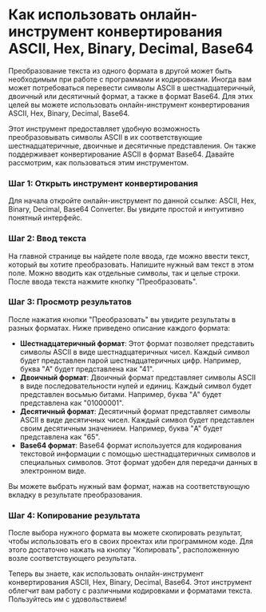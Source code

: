 Как использовать онлайн-инструмент конвертирования ASCII, Hex, Binary, Decimal, Base64
======================================================================================

Преобразование текста из одного формата в другой может быть необходимым при работе с программами и кодировками. Иногда вам может потребоваться перевести символы ASCII в шестнадцатеричный, двоичный или десятичный формат, а также в формат Base64. Для этих целей вы можете использовать онлайн-инструмент конвертирования ASCII, Hex, Binary, Decimal, Base64.

Этот инструмент предоставляет удобную возможность преобразовывать символы ASCII в их соответствующие шестнадцатеричные, двоичные и десятичные представления. Он также поддерживает конвертирование ASCII в формат Base64. Давайте рассмотрим, как пользоваться этим инструментом.

### Шаг 1: Открыть инструмент конвертирования

Для начала откройте онлайн-инструмент по данной ссылке: ASCII, Hex, Binary, Decimal, Base64 Converter. Вы увидите простой и интуитивно понятный интерфейс.

### Шаг 2: Ввод текста

На главной странице вы найдете поле ввода, где можно ввести текст, который вы хотите преобразовать. Напишите нужный вам текст в этом поле. Можно вводить как отдельные символы, так и целые строки. После ввода текста нажмите кнопку "Преобразовать".

### Шаг 3: Просмотр результатов

После нажатия кнопки "Преобразовать" вы увидите результаты в разных форматах. Ниже приведено описание каждого формата:

- **Шестнадцатеричный формат**: Этот формат позволяет представить символы ASCII в виде шестнадцатеричных чисел. Каждый символ будет представлен парой шестнадцатеричных цифр. Например, буква "A" будет представлена как "41".
- **Двоичный формат**: Двоичный формат представляет символы ASCII в виде последовательности нулей и единиц. Каждый символ будет представлен восьмью битами. Например, буква "A" будет представлена как "01000001".
- **Десятичный формат**: Десятичный формат представляет символы ASCII в виде десятичных чисел. Каждый символ будет представлен своим десятичным значением. Например, буква "A" будет представлена как "65".
- **Base64 формат**: Base64 формат используется для кодирования текстовой информации с помощью шестнадцатеричных символов и специальных символов. Этот формат удобен для передачи данных в электронном виде.

Вы можете выбрать нужный вам формат, нажав на соответствующую вкладку в результате преобразования.

### Шаг 4: Копирование результата

После выбора нужного формата вы можете скопировать результат, чтобы использовать его в своих проектах или программном коде. Для этого достаточно нажать на кнопку "Копировать", расположенную возле соответствующего результата.

Теперь вы знаете, как использовать онлайн-инструмент конвертирования ASCII, Hex, Binary, Decimal, Base64. Этот инструмент облегчит вам работу с различными кодировками и форматами текста. Пользуйтесь им с удовольствием!